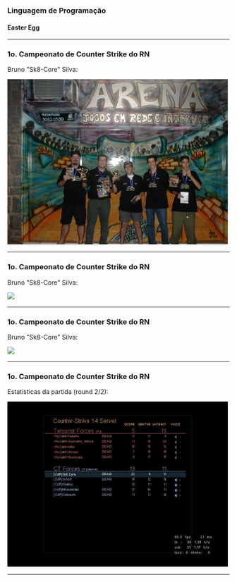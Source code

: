 ### Linguagem de Programação
#### Easter Egg
---

### 1o. Campeonato de Counter Strike do RN

Bruno "Sk8-Core" Silva:

<img src="img/cs_premiacao.jpg" width=500/>

---

### 1o. Campeonato de Counter Strike do RN

Bruno "Sk8-Core" Silva:

<img src="img/cs_bruno1.png" width=400/>

---

### 1o. Campeonato de Counter Strike do RN

Bruno "Sk8-Core" Silva:

<img src="img/cs_bruno2.png" width=400/>

---

### 1o. Campeonato de Counter Strike do RN

Estatísticas da partida (round 2/2):

<img src="img/cs_stats.jpg" width=500/>

---
